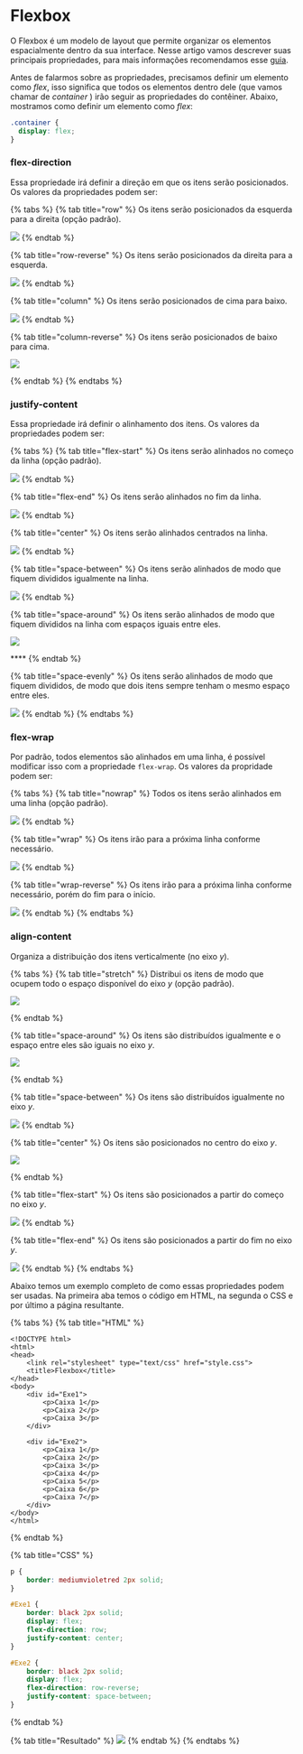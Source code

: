 # Flexbox

O Flexbox é um modelo de layout que permite organizar os elementos espacialmente dentro da sua interface. Nesse artigo vamos descrever suas principais propriedades, para mais informações recomendamos esse [guia](https://css-tricks.com/snippets/css/a-guide-to-flexbox/).

Antes de falarmos sobre as propriedades, precisamos definir um elemento como _flex_, isso significa que todos os elementos dentro dele \(que vamos chamar de *container* \) irão seguir as propriedades do contêiner. Abaixo, mostramos como definir um elemento como _flex_:

```css
.container {
  display: flex; 
}
```

### flex-direction

Essa propriedade irá definir a direção em que os itens serão posicionados. Os valores da propriedades podem ser:

{% tabs %}
{% tab title="row" %}
Os itens serão posicionados da esquerda para a direita \(opção padrão\).

![](https://lh4.googleusercontent.com/s5mB6TUzX0okFrn-le5hcuyakMODWcXJh24F0brSHEcGrcnVnILkN_ZoPhut3hnNSSEbHIe7u8s0zr5qZq_A6R7xWj1HKkYflPcvLS5KKoe_3izFRog2ezj9cF5hnQoqsGrmcD6VoRQ)
{% endtab %}

{% tab title="row-reverse" %}
Os itens serão posicionados da direita para a esquerda.

![](https://lh6.googleusercontent.com/XY-ZU7I40MXa1Od0WjtnkAHy6u9dTcUu8WdhQPrDAC9JxN420ZI5l0KC-wDMe7fJ0Rh62kBxlKb3f08GBzEe9fYeJr4defQvj6Mdk4LpbnW7WlhcqODcBXMPmU_ziCaO4QAoWFJknyk)
{% endtab %}

{% tab title="column" %}
Os itens serão posicionados de cima para baixo.

![](https://lh3.googleusercontent.com/EDlcP2p7oa7pEjJSXRgKSlEOS15rvPy02m7723qNOeCbuugm6NELLbbZ4TjaQcrGTgyvdyKscubq-Btb4neFOXFjtbw-j2UX2_mQ7SMcR3vScckoNdKFalfN7eKw--GwV329d-yMnJc)
{% endtab %}

{% tab title="column-reverse" %}
Os itens serão posicionados de baixo para cima.

![](https://lh3.googleusercontent.com/vYA7uu7dlNBdQP-t-M0zeuNkZSGk6gRYazloo3ho2FpIZhm3JqJsXXkwqqKipp8NMwr1NeWrP1xcoXaRmWX8tPwhndRaFxloUGy9miskRf_xjvBrMCh8JZ4yKxVb0fxxKRnP1Dg5vJI)

  
{% endtab %}
{% endtabs %}

### justify-content

Essa propriedade irá definir o alinhamento dos itens. Os valores da propriedades podem ser:

{% tabs %}
{% tab title="flex-start" %}
Os itens serão alinhados no começo da linha \(opção padrão\).

![](https://lh6.googleusercontent.com/K-JZv2TUqdhtm4JFdKb_ga4fqEI5k_KigZelhOXG01nbeQkzPiTnR9BkTE6p7vgOuUHvdDbqWXu6Z_0-U7Q7pMVNAk6xmaGfwb7k6zq5g3DlJvKJIsy3pSlsV88a96f7xzPL4ICijHg)
{% endtab %}

{% tab title="flex-end" %}
Os itens serão alinhados no fim da linha. 

![](https://lh6.googleusercontent.com/Bpt2pFCa1u2wahZtRArPaz_v2qb-d5c42h1-SCA-eHrGHJg-1GnOUhtkIPKIC3zU-RU8n1kbCmUhaVj2GBuVhp3j6ALIGTUjiwxB0ED06watsbNZb3IHZznOHPLP_ke2aX6PNHjUXoQ)
{% endtab %}

{% tab title="center" %}
Os itens serão alinhados centrados na linha.

![](https://lh6.googleusercontent.com/SEOtqwWXCen6qOE8PIipj0Kugoi3iNhaSkCOspDSWsAMWvHM-t1Y7kzefE-n_sZquddjp7O7nivcnNTTDMrT2Y-S1cKl_3Lscg2lD1hgEA0A_V84iNMRhyrTX_yovaSeGST6htFFRPY)
{% endtab %}

{% tab title="space-between" %}
Os itens serão alinhados de modo que fiquem divididos igualmente na linha.

![](https://lh3.googleusercontent.com/TXEXpPbwQm8duISjkXs3O77iRRkajQ7HGUdy2HgvXVFGvE-X_FnfyZele_UAyaugf-U-Ga_5lsv6fhQRe1dDf_7XgKV1_LYPQwYd9Efx-I8twYUE27wID5Ti_HuhBE7-rdUFYj7LlFI)
{% endtab %}

{% tab title="space-around" %}
Os itens serão alinhados de modo que fiquem divididos na linha com espaços iguais entre eles.

![](https://lh3.googleusercontent.com/INYy0wt_lWQD-uymKWUqBy3ADgJTw_sQIeOn3KAXjniicMaoshtExNBhbQ1K3JsvmHrct5cDQ1KK_0FL7yT0NOnac9-Zbfdv3PORnA1GqFGmvMixkt-bRZzika-82k8CinIzat5cH5U)

\*\*\*\*
{% endtab %}

{% tab title="space-evenly" %}
Os itens serão alinhados de modo que fiquem divididos, de modo que dois itens sempre tenham o mesmo espaço entre eles.

![](https://lh3.googleusercontent.com/INYy0wt_lWQD-uymKWUqBy3ADgJTw_sQIeOn3KAXjniicMaoshtExNBhbQ1K3JsvmHrct5cDQ1KK_0FL7yT0NOnac9-Zbfdv3PORnA1GqFGmvMixkt-bRZzika-82k8CinIzat5cH5U)
{% endtab %}
{% endtabs %}

### flex-wrap

Por padrão, todos elementos são alinhados em uma linha, é possível modificar isso com a propriedade `flex-wrap`. Os valores da propridade podem ser:

{% tabs %}
{% tab title="nowrap" %}
Todos os itens serão alinhados em uma linha \(opção padrão\).

![](https://lh5.googleusercontent.com/UwtPNOoYYzjZFZx2sYKfz-KAfGJYVXRPXXKfqOt9z8H4FgfhJIv5vELIwONi5rY-377cwzGCjsDH-omwzFb5kXAfHDzkzh8WJET1rBspRHRAU64PJstbpslWNRU7brjzxIQJ5jOYyno)
{% endtab %}

{% tab title="wrap" %}
Os itens irão para a próxima linha conforme necessário.

![](https://lh5.googleusercontent.com/VnmxxfKCFRw_XtYWFYsFyJir9543C6-wwO52W20pmmf76JC65xz0J6v8y7GXH0EtDBPwL56yZllf2Srp0yUqLngi_3gUnIqsjIIl1WerrDU-zffgTJ1onNS_e3AVvsrAt4rWHBbGe94)
{% endtab %}

{% tab title="wrap-reverse" %}
Os itens irão para a próxima linha conforme necessário, porém do fim para o início.

![](https://lh6.googleusercontent.com/ngfyh27RSbQSp_2mJWUdg7ottUxohXzRETiNyKKuUZslWIY7dhWrA-7x13Q8iHE41lK-ie4r6Eahdk5WXRX5wYs8ySBWJel_bLS3FpWr2YOcjX8JbtrDVu1pueGzW2lrdbblUe509bw)
{% endtab %}
{% endtabs %}

### align-content

Organiza a distribuição dos itens verticalmente (no eixo *y*).

{% tabs %}
{% tab title="stretch" %}
Distribui os itens de modo que ocupem todo o espaço disponível do eixo *y* \(opção padrão\).

![](https://lh5.googleusercontent.com/b7DV6ndyZbwLHUP0WDBcKPY2ZYnYfTp0TGd4EMyxDuKnJrv7IIM8wWEaBHSZJS-VjNduypbjV7TF3aNueVCfx2Nd0c43WHT3EF5D64DDsMfeGP14tCJmxBiLXyMd9mjkITDRtxLFo0A)

  
{% endtab %}

{% tab title="space-around" %}
Os itens são distribuídos igualmente e o espaço entre eles são iguais no eixo *y*.

![](https://lh3.googleusercontent.com/D-Pkisp2UHv10EvCk33Vl7qWbaptN6SjKIjAV8ee3VCOMcDDUqRmrEg7zERXKniSsysxGVJ2r4A-rp0CtE4aZc9POCt_Kqb58-wRUEpFY5Ytcr91aNd-qvqsJvkuQWRjVdO-y5MyO6o)

  
{% endtab %}

{% tab title="space-between" %}
Os itens são distribuídos igualmente no eixo *y*.

![](https://lh3.googleusercontent.com/xLnuOFQseN_hWNdTcoVl99Ttuak-Cxn2HVtquyvwAMYzPZWGi7wjseFrUgR2yQJyrBmFOP085zUwisQS1U0mQ-1qU8M0WvHWVVrYwQl7TEuBYjxRZMegXLac-EAL5SXJHurM_hH4Kc0)
{% endtab %}

{% tab title="center" %}
Os itens são posicionados no centro do eixo *y*.

![](https://lh5.googleusercontent.com/flkx0jNgZhKZw33XZ5R19ZD5liplimd_g9igKXGajbkeZgq-zbuGj71GrytUjgzsUzsmoNCGuFB87D-pyMi_LSibo4fRjXy0gORuw_yLt9eVaHGVxZa7T4o3Ti1SIfLuozcm8aAewYs)

  
{% endtab %}

{% tab title="flex-start" %}
Os itens são posicionados a partir do começo no eixo *y*.

![](https://lh3.googleusercontent.com/I6jFzLwImOLifigfH8k0brWZqDVW1pqWMMKPjl6AaeDtuvJEOslhLzoISWBv0N4JKkD4BIa7keavBbHI0HIS1u6sUtYNO-HPtL9qKyfscEma7omxvfgO3lqAGVjQuwZLa-ZhLEPxV-c)
{% endtab %}

{% tab title="flex-end" %}
Os itens são posicionados a partir do fim no eixo *y*.

![](https://lh6.googleusercontent.com/6jjEmw2b07p47yABQh-TStsJb7CQ9fh0RNoGrk0NhtkbdBQnGRJ4uE9NkPfDs78qiaWnW5s5v2f1ONJQawfz88CpKAntjEbOv6z-f2rQ5KgJaCUowkzkvvh8o7fs34rNXsC22bxbmjo)
{% endtab %}
{% endtabs %}

Abaixo temos um exemplo completo de como essas propriedades podem ser usadas. Na primeira aba temos o código em HTML, na segunda o CSS e por último a página resultante. 

{% tabs %}
{% tab title="HTML" %}
```markup
<!DOCTYPE html>
<html>
<head>
    <link rel="stylesheet" type="text/css" href="style.css">
    <title>Flexbox</title>
</head>
<body>
    <div id="Exe1">
        <p>Caixa 1</p>
        <p>Caixa 2</p>
        <p>Caixa 3</p>
    </div>

    <div id="Exe2">
        <p>Caixa 1</p>
        <p>Caixa 2</p>
        <p>Caixa 3</p>
        <p>Caixa 4</p>
        <p>Caixa 5</p>
        <p>Caixa 6</p>
        <p>Caixa 7</p>
    </div>
</body>
</html>
```
{% endtab %}

{% tab title="CSS" %}
```css
p {
    border: mediumvioletred 2px solid;
}

#Exe1 {
    border: black 2px solid;
    display: flex;
    flex-direction: row;
    justify-content: center;
}

#Exe2 {
    border: black 2px solid;
    display: flex;
    flex-direction: row-reverse;
    justify-content: space-between;
}
```
{% endtab %}

{% tab title="Resultado" %}
![](../../.gitbook/assets/image%20%2816%29.png)
{% endtab %}
{% endtabs %}

